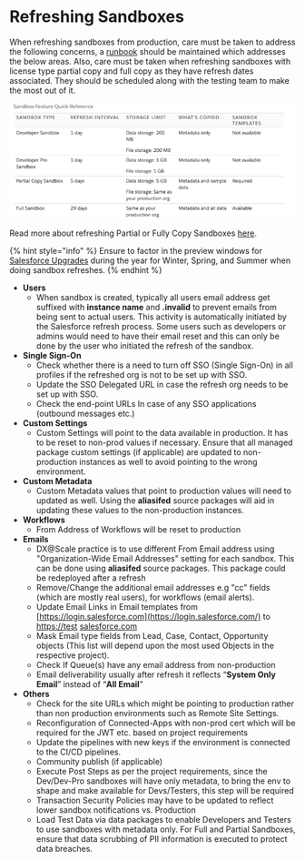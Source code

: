 # Refreshing Sandboxes

When refreshing sandboxes from production, care must be taken to address the following concerns, a [runbook](../scm/tracking-manual-steps.md) should be maintained which addresses the below areas. Also, care must be taken when refreshing sandboxes with license type partial copy and full copy as they have refresh dates associated. They should be scheduled along with the testing team to make the most out of it.

![Sandbox Refresh Interval](../.gitbook/assets/image%20%2853%29.png)

Read more about refreshing Partial or Fully Copy Sandboxes [here](https://help.salesforce.com/articleView?id=000313358&type=1&mode=1).

{% hint style="info" %}
Ensure to factor in the preview windows for [Salesforce Upgrades](https://help.salesforce.com/articleView?id=getstart_upgrades.htm&type=0) during the year for Winter, Spring, and Summer when doing sandbox refreshes.
{% endhint %}

* **Users** 
  * When sandbox is created, typically all users email address get suffixed with **instance name** and  **.invalid** to prevent emails from being sent to actual users. This activity is automatically initiated by the Salesforce refresh process. Some users such as developers or admins would need to have their email reset and this can only be done by the user who initiated the refresh of the sandbox.
* **Single Sign-On**
  * Check whether there is a need to turn off  SSO \(Single Sign-On\) in all profiles if the refreshed org is not to be set up with SSO. 
  * Update the SSO Delegated URL in case the refresh org needs to be set up with SSO.
  * Check the end-point URLs In case of any SSO applications \(outbound messages etc.\)
* **Custom Settings**
  * Custom Settings will point to the data available in production. It has to be reset to non-prod values if necessary.  Ensure that all managed package custom settings \(if applicable\) are updated to non-production instances as well to avoid pointing to the wrong environment.
* **Custom Metadata**
  * Custom Metadata values that point to production values will need to updated as well.  Using the **aliasifed** source packages will aid in updating these values to the non-production instances.
* **Workflows**
  * From Address of Workflows will be reset to production
* **Emails**
  * DX@Scale practice is to use different From Email address using "Organization-Wide Email Addresses" setting for each sandbox. This can be done using **aliasifed** source packages. This package could be redeployed after a refresh
  * Remove/Change the additional email addresses e.g "cc" fields \(which are mostly real users\), for workflows \(email alerts\).
  * Update Email Links in Email templates from [https://login.salesforce.com](https://login.salesforce.com/) to [https://test](https://test/)  [salesforce.com](http://salesforce.com/) 
  * Mask Email type fields from Lead, Case, Contact, Opportunity objects \(This list will depend upon the most used Objects in the respective project\).
  * Check If Queue\(s\) have any email address from non-production
  * Email deliverability usually after refresh it reflects “**System Only Email**” instead of “**All Email**”
* **Others**
  * Check for the site URLs which might be pointing to production rather than non production environments such as Remote Site Settings.
  * Reconfiguration of Connected-Apps with non-prod cert which will be required for the JWT etc. based on project requirements
  * Update the pipelines with new keys if the environment is connected to the CI/CD pipelines.
  * Community publish \(if applicable\)
  * Execute Post Steps as per the project requirements, since the Dev/Dev-Pro sandboxes will have only metadata, to bring the env to shape and make available for Devs/Testers, this step will be required
  * Transaction Security Policies may have to be updated to reflect lower sandbox notifications vs. Production
  * Load Test Data via data packages to enable Developers and Testers to use sandboxes with metadata only.  For Full and Partial Sandboxes, ensure that data scrubbing of PII information is executed to protect data breaches.





